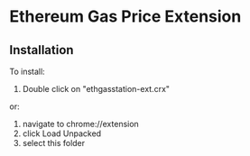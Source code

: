 # Ethereum Gas Price Extension
## Installation
To install:
 1. Double click on "ethgasstation-ext.crx"
 
 or:
 
 1. navigate to chrome://extension
 2. click Load Unpacked
 3. select this folder